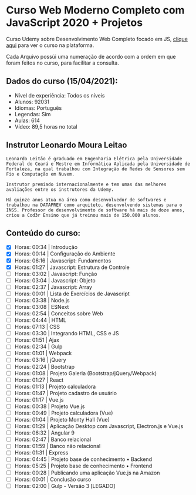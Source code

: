 # Curso Web Moderno Completo com JavaScript 2020 + Projetos
Curso Udemy sobre Desenvolvimento Web Completo focado em JS, <a target="_blank" href="https://www.udemy.com/course/curso-web/" >clique aqui</a> para ver o curso na plataforma.

Cada Arquivo possúi uma numeração de acordo com a ordem em que foram feitos no curso, para facilitar a consulta.

## Dados do curso (15/04/2021):
- Nível de experiência: Todos os níveis
- Alunos: 92031
- Idiomas: Português
- Legendas: Sim
- Aulas: 614
- Vídeo: 89,5 horas no total

## Instrutor Leonardo Moura Leitao
    Leonardo Leitão é graduado em Engenharia Elétrica pela Universidade Federal do Ceará e Mestre em Informática Aplicada pela Universidade de Fortaleza, na qual trabalhou com Integração de Redes de Sensores sem Fio e Computação em Nuvem.

    Instrutor premiado internacionalmente e tem umas das melhores avaliações entre os instrutores da Udemy.

    Há quinze anos atua na área como desenvolvedor de softwares e trabalhou na DATAPREV como arquiteto, desenvolvendo sistemas para o INSS. Professor de desenvolvimento de software há mais de doze anos, criou a Cod3r Ensino que já treinou mais de 150.000 alunos.

## Conteúdo do curso:
- [x] Horas: 00:34 | Introdução
- [x] Horas: 00:14 | Configuração do Ambiente
- [x] Horas: 06:16 | Javascript: Fundamentos 
- [x] Horas: 01:27 | Javascript: Estrutura de Controle 
- [ ] Horas: 03:02 | Javascript: Função 
- [ ] Horas: 03:04 | Javascript: Objeto 
- [ ] Horas: 02:37 | Javascript: Array 
- [ ] Horas: 00:01 | Lista de Exercícios de Javascript 
- [ ] Horas: 03:38 | Node.js 
- [ ] Horas: 03:08 | ESNext 
- [ ] Horas: 02:54 | Conceitos sobre Web 
- [ ] Horas: 04:44 | HTML 
- [ ] Horas: 07:13 | CSS 
- [ ] Horas: 03:30 | Integrando HTML, CSS e JS 
- [ ] Horas: 01:51 | Ajax 
- [ ] Horas: 02:34 | Gulp 
- [ ] Horas: 01:01 | Webpack 
- [ ] Horas: 03:16 | jQuery 
- [ ] Horas: 02:24 | Bootstrap 
- [ ] Horas: 01:08 | Projeto Galeria (Bootstrap/jQuery/Webpack) 
- [ ] Horas: 01:27 | React 
- [ ] Horas: 01:13 | Projeto calculadora  
- [ ] Horas: 01:47 | Projeto cadastro de usuário 
- [ ] Horas: 01:17 | Vue.js 
- [ ] Horas: 00:38 | Projeto Vue.js 
- [ ] Horas: 00:49 | Projeto calculadora (Vue) 
- [ ] Horas: 01:04 | Projeto Monty Hall (Vue) 
- [ ] Horas: 01:29 | Aplicação Desktop com Javascript, Electron.js e Vue.js 
- [ ] Horas: 06:32 | Angular 9 
- [ ] Horas: 02:47 | Banco relacional 
- [ ] Horas: 01:59 | Banco não relacional 
- [ ] Horas: 01:31 | Express 
- [ ] Horas: 04:45 | Projeto base de conhecimento • Backend 
- [ ] Horas: 05:25 | Projeto base de conhecimento • Frontend 
- [ ] Horas: 00:28 | Publicando uma aplicação Vue.js na Amazon 
- [ ] Horas: 00:01 | Conclusão curso 
- [ ] Horas: 02:00 | Gulp - Versão 3 [LEGADO] 